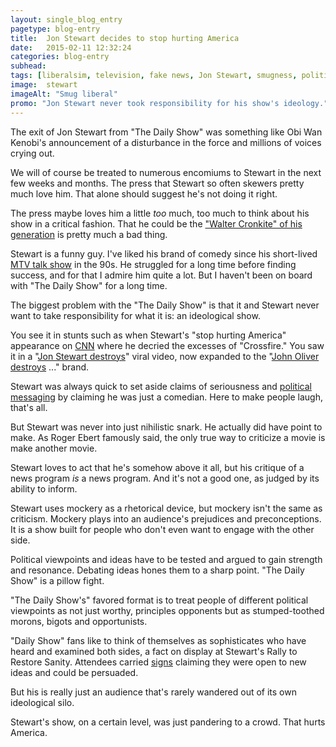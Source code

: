 ```yaml
---
layout: single_blog_entry
pagetype: blog-entry
title:  Jon Stewart decides to stop hurting America
date:   2015-02-11 12:32:24
categories: blog-entry
subhead:
tags: [liberalsim, television, fake news, Jon Stewart, smugness, politics]
image:  stewart
imageAlt: "Smug liberal"
promo: "Jon Stewart never took responsibility for his show's ideology."
---  
```


The exit of Jon Stewart from "The Daily Show" was something like Obi Wan Kenobi's announcement of a disturbance in the force and millions of voices crying out.

We will of course be treated to numerous encomiums to Stewart in the next few weeks and months. The press that Stewart so often skewers pretty much love him. That alone should suggest he's not doing it right.

The press maybe loves him a little *too* much, too much to think about his show in a critical fashion. That he could be the ["Walter Cronkite" of his generation][8] is pretty much a bad thing.

Stewart is a funny guy. I've liked his brand of comedy since his short-lived [MTV talk show][4] in the 90s. He struggled for a long time before finding success, and for that I admire him quite a lot. But I haven't been on board with "The Daily Show" for a long time.

The biggest problem with the "The Daily Show" is that it and Stewart never want to take responsibility for what it is: an ideological show.

You see it in stunts such as when Stewart's "stop hurting America" appearance on [CNN][5] where he decried the excesses of "Crossfire." You saw it in a "[Jon Stewart destroys][2]" viral video, now expanded to the "[John Oliver destroys][3] ..." brand.

Stewart was always quick to set aside claims of seriousness and [political messaging][6] by claiming he was just a comedian. Here to make people laugh, that's all.

But Stewart was never into just nihilistic snark. He actually did have point to make. As Roger Ebert famously said, the only true way to criticize a movie is make another movie.

Stewart loves to act that he's somehow above it all, but his critique of a news program *is* a news program. And it's not a good one, as judged by its ability to inform.

Stewart uses mockery as a rhetorical device, but mockery isn't the same as criticism. Mockery plays into an audience's prejudices and preconceptions. It is a show built for people who don't even want to engage with the other side.

Political viewpoints and ideas have to be tested and argued to gain strength and resonance. Debating ideas hones them to a sharp point. "The Daily Show" is a pillow fight.

"The Daily Show's" favored format is to treat people of different political viewpoints as not just worthy, principles opponents but as stumped-toothed morons, bigots and opportunists.

"Daily Show" fans like to think of themselves as sophisticates who have heard and examined both sides, a fact on display at Stewart's Rally to Restore Sanity. Attendees carried [signs][1] claiming they were open to new ideas and could be persuaded.

But his is really just an audience that's rarely wandered out of its own ideological silo.

Stewart's show, on a certain level, was just pandering to a crowd. That hurts America.


[1]: http://1.bp.blogspot.com/_XimOh2AYlL8/TNK_9ALsBRI/AAAAAAAAGQA/ZXU33mJ0sQw/s1600/Sign1.jpg
[2]: https://www.google.com/webhp?sourceid=chrome-instant&ion=1&espv=2&ie=UTF-8#q=jon%20stewart%20destroys
[3]: https://www.google.com/webhp?sourceid=chrome-instant&ion=1&espv=2&ie=UTF-8#q=john+oliver+destroys
[4]: http://en.wikipedia.org/wiki/The_Jon_Stewart_Show
[5]: http://www.third-beat.com/2014/10/15/10-years-ago-today-jon-stewart-destroyed-crossfire/
[6]: http://www.cnn.com/2015/02/10/politics/jon-stewart-best-political-moments/
[8]: http://ow.ly/IRvkW
